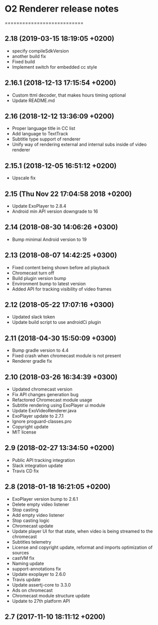 # O2 Renderer release notes
===========================

2.18 (2019-03-15 18:19:05 +0200)
--------------------------------
- specify compileSdkVersion
- another build fix
- Fixed build
- Implement switch for embedded cc style

2.16.1 (2018-12-13 17:15:54 +0200)
----------------------------------
- Custom ttml decoder, that makes hours timing optional
- Update README.md

2.16 (2018-12-12 13:36:09 +0200)
--------------------------------
- Proper language title in CC list
- Add language to TextTrack
- Subtitle type support of renderer
- Unify way of rendering external and internal subs inside of video renderer

2.15.1 (2018-12-05 16:51:12 +0200)
----------------------------------
- Upscale fix

2.15 (Thu Nov 22 17:04:58 2018 +0200)
-------------------------------------
- Update ExoPlayer to 2.8.4
- Android min API version downgrade to 16

2.14 (2018-08-30 14:06:26 +0300)
--------------------------------
- Bump minimal Android version to 19

2.13 (2018-08-07 14:42:25 +0300)
--------------------------------
- Fixed content being shown before ad playback
- Chromecast turn off
- Build plugin version bump
- Environment bump to latest version
- Added API for tracking visibility of video frames

2.12 (2018-05-22 17:07:16 +0300)
--------------------------------
- Updated slack token
- Update build script to use androidCi plugin

2.11 (2018-04-30 15:50:09 +0300)
--------------------------------
- Bump gradle version to 4.4
- Fixed crash when chromecast module is not present
- Renderer gradle fix

2.10 (2018-03-26 16:34:39 +0300)
--------------------------------
- Updated chromecast version
- Fix API changes generation bug
- Refactored Chromecast module usage
- Subtitle rendering using ExoPlayer ui module
- Update ExoVideoRenderer.java
- ExoPlayer update to 2.7.1
- Ignore proguard-classes.pro
- Copyright update
- MIT license

2.9 (2018-02-27 13:34:50 +0200)
-------------------------------
- Public API tracking integration
- Slack integration update
- Travis CD fix

2.8 (2018-01-18 16:21:05 +0200)
-------------------------------
- ExoPlayer version bump to 2.6.1
- Delete empty video listener
- Stop casting
- Add empty video listener
- Stop casting logic
- Chromecast update
- Update player UI for that state, when video is being streamed to the chromecast
- Subtitles telemetry
- License and copyright update, reformat and imports optimization of sources
- castVM fix
- Naming update
- support-annotations fix
- Update exoplayer to 2.6.0
- Travis update
- Update assertj-core to 3.3.0
- Ads on chromecast
- Chromecast module structure update
- Update to 27th platform API

2.7 (2017-11-10 18:11:12 +0200)
-------------------------------

